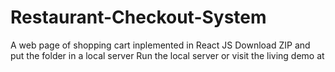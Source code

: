 # Restaurant-Checkout-System
A web page of shopping cart inplemented in React JS
Download ZIP and put the folder in a local server
Run the local server or visit the living demo at 
